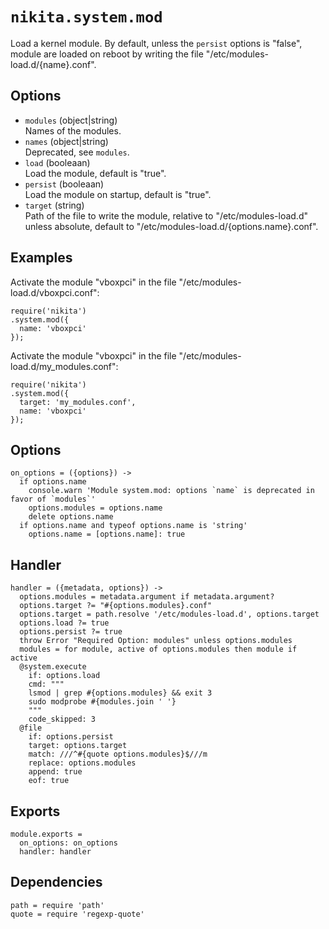 
# `nikita.system.mod`

Load a kernel module. By default, unless the `persist` options is "false",
module are loaded on reboot by writing the file "/etc/modules-load.d/{name}.conf".

## Options

*   `modules` (object|string)   
    Names of the modules.
*   `names` (object|string)   
    Deprecated, see `modules`.
*   `load` (booleaan)   
    Load the module, default is "true".
*   `persist` (booleaan)   
    Load the module on startup, default is "true".
*   `target` (string)   
    Path of the file to write the module, relative to "/etc/modules-load.d"
    unless absolute, default to "/etc/modules-load.d/{options.name}.conf".

## Examples

Activate the module "vboxpci" in the file "/etc/modules-load.d/vboxpci.conf":

```
require('nikita')
.system.mod({
  name: 'vboxpci'
});
```

Activate the module "vboxpci" in the file "/etc/modules-load.d/my_modules.conf":

```
require('nikita')
.system.mod({
  target: 'my_modules.conf',
  name: 'vboxpci'
});
```

## Options

    on_options = ({options}) ->
      if options.name
        console.warn 'Module system.mod: options `name` is deprecated in favor of `modules`'
        options.modules = options.name
        delete options.name
      if options.name and typeof options.name is 'string'
        options.name = [options.name]: true

## Handler

    handler = ({metadata, options}) ->
      options.modules = metadata.argument if metadata.argument?
      options.target ?= "#{options.modules}.conf"
      options.target = path.resolve '/etc/modules-load.d', options.target
      options.load ?= true
      options.persist ?= true
      throw Error "Required Option: modules" unless options.modules
      modules = for module, active of options.modules then module if active
      @system.execute
        if: options.load
        cmd: """
        lsmod | grep #{options.modules} && exit 3
        sudo modprobe #{modules.join ' '}
        """
        code_skipped: 3
      @file
        if: options.persist
        target: options.target
        match: ///^#{quote options.modules}$///m
        replace: options.modules
        append: true
        eof: true

## Exports

    module.exports =
      on_options: on_options
      handler: handler

## Dependencies

    path = require 'path'
    quote = require 'regexp-quote'
